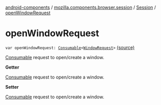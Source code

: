 [android-components](../../index.md) / [mozilla.components.browser.session](../index.md) / [Session](index.md) / [openWindowRequest](./open-window-request.md)

# openWindowRequest

`var openWindowRequest: `[`Consumable`](../../mozilla.components.support.base.observer/-consumable/index.md)`<`[`WindowRequest`](../../mozilla.components.concept.engine.window/-window-request/index.md)`>` [(source)](https://github.com/mozilla-mobile/android-components/blob/master/components/browser/session/src/main/java/mozilla/components/browser/session/Session.kt#L372)

[Consumable](../../mozilla.components.support.base.observer/-consumable/index.md) request to open/create a window.

**Getter**

[Consumable](../../mozilla.components.support.base.observer/-consumable/index.md) request to open/create a window.

**Setter**

[Consumable](../../mozilla.components.support.base.observer/-consumable/index.md) request to open/create a window.

